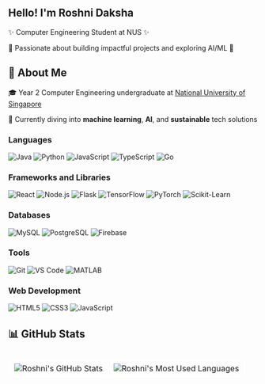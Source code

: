 <div align="left">
  <h2>Hello! I'm Roshni Daksha</h2>
  <p>✨ Computer Engineering Student at NUS ✨</p>
  <p>🚀 Passionate about building impactful projects and exploring AI/ML 🌟</p>
</div>

<div align="left">
  <h2>🚀 About Me</h2>
  <p>🎓 Year 2 Computer Engineering undergraduate at <a href="https://www.nus.edu.sg/"> National University of Singapore </a> </p>
  <p>🌱 Currently diving into <b>machine learning</b>, <b>AI</b>, and <b>sustainable</b> tech solutions</p>

  <h3>Languages</h3>
  <img src="https://img.shields.io/badge/Java-007396?style=for-the-badge&logo=java&logoColor=white" alt="Java" />
  <img src="https://img.shields.io/badge/Python-3776AB?style=for-the-badge&logo=python&logoColor=white" alt="Python"/>
  <img src="https://img.shields.io/badge/JavaScript-F7DF1E?style=for-the-badge&logo=javascript&logoColor=black" alt="JavaScript"/>
  <img src="https://img.shields.io/badge/TypeScript-3178C6?style=for-the-badge&logo=typescript&logoColor=white" alt="TypeScript" />
  <img src="https://img.shields.io/badge/Go-00ADD8?style=for-the-badge&logo=go&logoColor=white" alt="Go"/>

  <h3>Frameworks and Libraries</h3>
  <img src="https://img.shields.io/badge/React-61DAFB?style=for-the-badge&logo=react&logoColor=black" alt="React" />
  <img src="https://img.shields.io/badge/Node.js-339933?style=for-the-badge&logo=node.js&logoColor=white" alt="Node.js" />
  <img src="https://img.shields.io/badge/Flask-000000?style=for-the-badge&logo=flask&logoColor=white" alt="Flask" />
  <img src="https://img.shields.io/badge/TensorFlow-FF6F00?style=for-the-badge&logo=tensorflow&logoColor=white" alt="TensorFlow" />
  <img src="https://img.shields.io/badge/PyTorch-EE4C2C?style=for-the-badge&logo=pytorch&logoColor=white" alt="PyTorch" />
  <img src="https://img.shields.io/badge/Scikit--Learn-F7931E?style=for-the-badge&logo=scikit-learn&logoColor=white" alt="Scikit-Learn" />

  <h3>Databases</h3>
  <img src="https://img.shields.io/badge/MySQL-00758F?style=for-the-badge&logo=mysql&logoColor=white" alt="MySQL" />
  <img src="https://img.shields.io/badge/PostgreSQL-336791?style=for-the-badge&logo=postgresql&logoColor=white" alt="PostgreSQL" />
  <img src="https://img.shields.io/badge/Firebase-FFCB2F?style=for-the-badge&logo=firebase&logoColor=white" alt="Firebase" />
  
  <h3>Tools</h3>
  <img src="https://img.shields.io/badge/Git-F05032?style=for-the-badge&logo=git&logoColor=white" alt="Git" />
  <img src="https://img.shields.io/badge/VS%20Code-007ACC?style=for-the-badge&logo=visual-studio-code&logoColor=white" alt="VS Code" />
  <img src="https://img.shields.io/badge/MATLAB-0076A8?style=for-the-badge&logo=mathworks&logoColor=white" alt="MATLAB" />
  
  <h3>Web Development</h3>
  <img src="https://img.shields.io/badge/HTML5-E34F26?style=for-the-badge&logo=html5&logoColor=white" alt="HTML5" />
  <img src="https://img.shields.io/badge/CSS3-1572B6?style=for-the-badge&logo=css3&logoColor=white" alt="CSS3" />
  <img src="https://img.shields.io/badge/JavaScript-F7DF1E?style=for-the-badge&logo=javascript&logoColor=black" alt="JavaScript" />
</div>

<div align="left"> 
  <h2>📊 GitHub Stats</h2> 
  <table align="left" style="width:100%; border-collapse: collapse;">
    <tr> 
      <td align="center" style="border: 2px solid white;">
        <img style="border: 2px solid white;" src="https://github-readme-stats.vercel.app/api?username=roshnidaksha&show_icons=true&theme=radical" alt="Roshni's GitHub Stats"/>
      </td>
      <td align="center" style="border: 2px solid white;">
        <img style="border: 2px solid white;" src="https://github-readme-stats.vercel.app/api/top-langs/?username=roshnidaksha&layout=compact&theme=radical" alt="Roshni's Most Used Languages"/>
      </td>
    </tr>
  </table>
</div>



<!--
**roshnidaksha/roshnidaksha** is a ✨ _special_ ✨ repository because its `README.md` (this file) appears on your GitHub profile.

Here are some ideas to get you started:

- 🔭 I’m currently working on ...
- 🌱 I’m currently learning ...
- 👯 I’m looking to collaborate on ...
- 🤔 I’m looking for help with ...
- 💬 Ask me about ...
- 📫 How to reach me: ...
- 😄 Pronouns: ...
- ⚡ Fun fact: ...
-->
